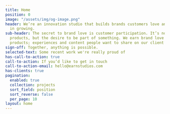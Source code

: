 ```yaml
---
title: Home
position: 0
image: "/assets/img/og-image.png"
header: We’re an innovation studio that builds brands customers love and participate
  in growing.
sub-header: The secret to brand love is customer participation. It’s not about selling
  products, but the desire to be part of something. We earn brand love by inventing
  products; experiences and content people want to share on our client’s behalf.
sign-off: Together, anything is possible.
selected-text: Some recent work we're really proud of
has-call-to-action: true
call-to-action: If you’d like to get in touch
call-to-action-email: hello@earnstudios.com
has-clients: true
pagination:
  enabled: true
  collection: projects
  sort_field: position
  sort_reverse: false
  per_page: 10
layout: home
---
```


